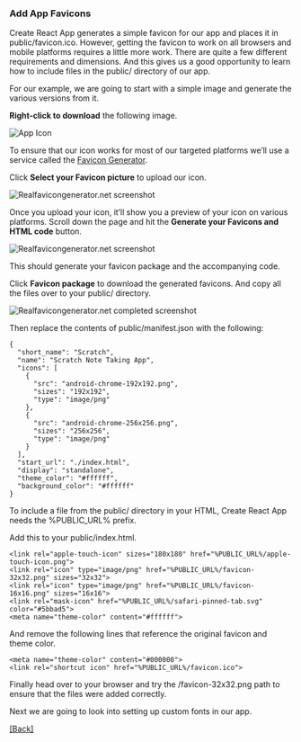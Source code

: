### **Add App Favicons**
Create React App generates a simple favicon for our app and places it in public/favicon.ico. However, getting the favicon to work on all browsers and mobile platforms requires a little more work. There are quite a few different requirements and dimensions. And this gives us a good opportunity to learn how to include files in the public/ directory of our app.

For our example, we are going to start with a simple image and generate the various versions from it.

**Right-click to download** the following image.

![App Icon](https://d33wubrfki0l68.cloudfront.net/51b114579c271bf050c38de2a1dc8e7112dacaa7/df452/assets/scratch-icon.png)

To ensure that our icon works for most of our targeted platforms we’ll use a service called the [Favicon Generator](http://realfavicongenerator.net/).

Click **Select your Favicon picture** to upload our icon.

![Realfavicongenerator.net screenshot](https://d33wubrfki0l68.cloudfront.net/009990a6f5962e44eb5b8e4f96a57827b4d964cb/08ec3/assets/realfavicongenerator.png)

Once you upload your icon, it’ll show you a preview of your icon on various platforms. Scroll down the page and hit the **Generate your Favicons and HTML code** button.

![Realfavicongenerator.net screenshot](https://d33wubrfki0l68.cloudfront.net/3c21045ee75b5cb62b2018f39e45d086ef89aa7b/ee5a6/assets/realfavicongenerator-generate.png)

This should generate your favicon package and the accompanying code.

Click **Favicon package** to download the generated favicons. And copy all the files over to your public/ directory.

![Realfavicongenerator.net completed screenshot](https://d33wubrfki0l68.cloudfront.net/70911200bdc0b5eaa4fe7e85df4ef86977876528/9750c/assets/realfavicongenerator-completed.png)

Then replace the contents of public/manifest.json with the following:

```
{
  "short_name": "Scratch",
  "name": "Scratch Note Taking App",
  "icons": [
    {
      "src": "android-chrome-192x192.png",
      "sizes": "192x192",
      "type": "image/png"
    },
    {
      "src": "android-chrome-256x256.png",
      "sizes": "256x256",
      "type": "image/png"
    }
  ],
  "start_url": "./index.html",
  "display": "standalone",
  "theme_color": "#ffffff",
  "background_color": "#ffffff"
}
```

To include a file from the public/ directory in your HTML, Create React App needs the %PUBLIC_URL% prefix.

Add this to your public/index.html.

```
<link rel="apple-touch-icon" sizes="180x180" href="%PUBLIC_URL%/apple-touch-icon.png">
<link rel="icon" type="image/png" href="%PUBLIC_URL%/favicon-32x32.png" sizes="32x32">
<link rel="icon" type="image/png" href="%PUBLIC_URL%/favicon-16x16.png" sizes="16x16">
<link rel="mask-icon" href="%PUBLIC_URL%/safari-pinned-tab.svg" color="#5bbad5">
<meta name="theme-color" content="#ffffff">
```

And remove the following lines that reference the original favicon and theme color.

```
<meta name="theme-color" content="#000000">
<link rel="shortcut icon" href="%PUBLIC_URL%/favicon.ico">
```

Finally head over to your browser and try the /favicon-32x32.png path to ensure that the files were added correctly.

Next we are going to look into setting up custom fonts in our app.


[[Back]](https://github.com/eksant/serverless-react-aws)
